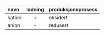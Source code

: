 | navn   | ladning | produksjonsprosess |
| :----- | :-----: | :----------------- |
| kation |    +    | oksidert           |
| anion  |    -    | redusert           |
